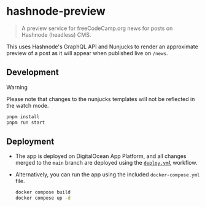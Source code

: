 # hashnode-preview

> A preview service for freeCodeCamp.org news for posts on Hashnode (headless) CMS.

This uses Hashnode's GraphQL API and Nunjucks to render an approximate preview
of a post as it will appear when published live on `/news`.

## Development

> [!WARNING]
> Please note that changes to the nunjucks templates will not be reflected in the watch mode.

```bash
pnpm install
pnpm run start
```

## Deployment

- The app is deployed on DigitalOcean App Platform, and all changes merged to
  the `main` branch are deployed using the
  [`deploy.yml`](.github/workflows/deploy.yml) workflow.

- Alternatively, you can run the app using the included `docker-compose.yml` file.

  ```bash
  docker compose build
  docker compose up -d
  ```
